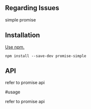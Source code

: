 ## Regarding Issues

simple  promise

## Installation

[Use npm.](https://docs.npmjs.com/cli/install)

```
npm install --save-dev promise-simple
```

## API

refer to promise api

#usage

refer to promise api
